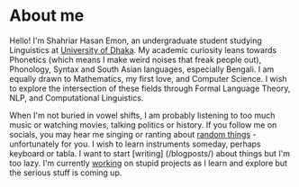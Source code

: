About me
======

Hello! I'm Shahriar Hasan Emon, an undergraduate student studying Linguistics at [University of Dhaka](https://www.du.ac.bd/). My academic curiosity leans towards Phonetics (which means I make weird noises that freak people out), Phonology, Syntax and South Asian languages, especially Bengali. I am equally drawn to Mathematics, my first love, and Computer Science. I wish to explore the intersection of these fields through Formal Language Theory, NLP, and Computational Linguistics.  


When I'm not buried in vowel shifts, I am probably listening to too much music or watching movies, talking politics or history. If you follow me on socials, you may hear me singing or ranting about [random things](/interests/) - unfortunately for you. I wish to learn instruments someday, perhaps keyboard or tabla. I want to start [writing] (/blogposts/) about things but I'm too lazy. I'm currently [working](/portfolio/) on stupid projects as I learn and explore but the serious stuff is coming up.

